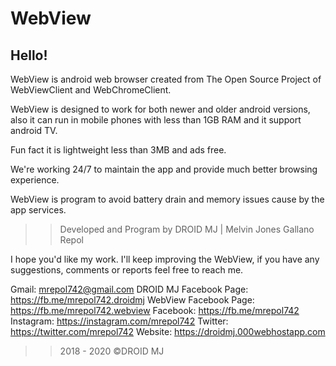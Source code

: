 # WebView 

## Hello!

WebView is android web browser created from The Open Source Project of WebViewClient and WebChromeClient. 

WebView is designed to work for both newer and older android versions, also it can run in mobile phones with less than 1GB RAM and it support android TV. 

Fun fact it is lightweight less than 3MB and ads free. 

We're working 24/7 to maintain the app and provide much better browsing experience. 

WebView is program to avoid battery drain and memory issues cause by the app services. 

>> Developed and Program by DROID MJ | Melvin Jones Gallano Repol


I hope you'd like my work. I'll keep improving the WebView, if you have any suggestions, comments or reports feel free to reach me.

Gmail: mrepol742@gmail.com
DROID MJ Facebook Page: https://fb.me/mrepol742.droidmj 
WebView Facebook Page: https://fb.me/mrepol742.webview
Facebook: https://fb.me/mrepol742
Instagram: https://instagram.com/mrepol742
Twitter: https://twitter.com/mrepol742
Website: https://droidmj.000webhostapp.com


>> 2018 - 2020 ©DROID MJ
